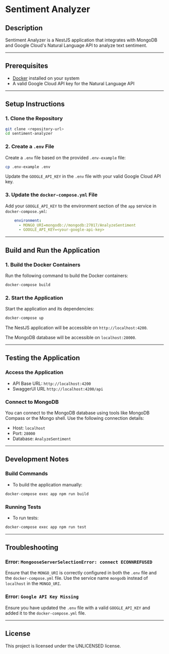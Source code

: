 # Sentiment Analyzer

## Description
Sentiment Analyzer is a NestJS application that integrates with MongoDB and Google Cloud's Natural Language API to analyze text sentiment.

---

## Prerequisites
- [Docker](https://www.docker.com/) installed on your system
- A valid Google Cloud API key for the Natural Language API

---

## Setup Instructions

### 1. Clone the Repository
```bash
git clone <repository-url>
cd sentiment-analyzer
```

### 2. Create a `.env` File
Create a `.env` file based on the provided `.env-example` file:
```bash
cp .env-example .env
```

Update the `GOOGLE_API_KEY` in the `.env` file with your valid Google Cloud API key.

### 3. Update the `docker-compose.yml` File
Add your `GOOGLE_API_KEY` to the environment section of the `app` service in `docker-compose.yml`:
```yaml
    environment:
      - MONGO_URI=mongodb://mongodb:27017/AnalyzeSentiment
      - GOOGLE_API_KEY=<your-google-api-key>
```

---

## Build and Run the Application

### 1. Build the Docker Containers
Run the following command to build the Docker containers:
```bash
docker-compose build
```

### 2. Start the Application
Start the application and its dependencies:
```bash
docker-compose up
```

The NestJS application will be accessible on `http://localhost:4200`.

The MongoDB database will be accessible on `localhost:28000`.

---

## Testing the Application
### Access the Application
- API Base URL: `http://localhost:4200`
- SwaggerUI URL `http://localhost:4200/api`

### Connect to MongoDB
You can connect to the MongoDB database using tools like MongoDB Compass or the Mongo shell. Use the following connection details:
- Host: `localhost`
- Port: `28000`
- Database: `AnalyzeSentiment`

---

## Development Notes
### Build Commands
- To build the application manually:
```bash
docker-compose exec app npm run build
```

### Running Tests
- To run tests:
```bash
docker-compose exec app npm run test
```

---

## Troubleshooting

### Error: `MongooseServerSelectionError: connect ECONNREFUSED`
Ensure that the `MONGO_URI` is correctly configured in both the `.env` file and the `docker-compose.yml` file. Use the service name `mongodb` instead of `localhost` in the `MONGO_URI`.

### Error: `Google API Key Missing`
Ensure you have updated the `.env` file with a valid `GOOGLE_API_KEY` and added it to the `docker-compose.yml` file.

---

## License
This project is licensed under the UNLICENSED license.

